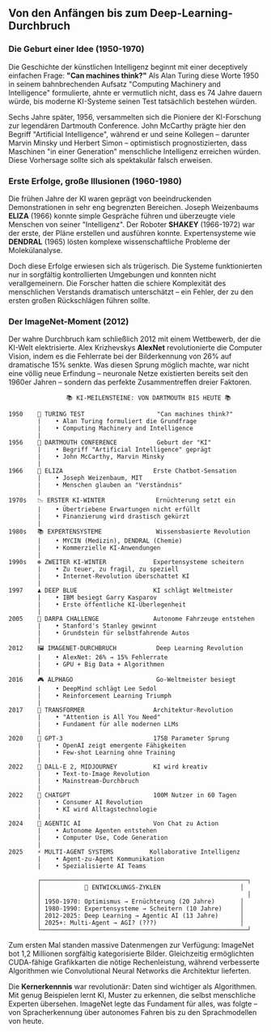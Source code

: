 ## Von den Anfängen bis zum Deep-Learning-Durchbruch

### Die Geburt einer Idee (1950-1970)

Die Geschichte der künstlichen Intelligenz beginnt mit einer deceptively einfachen Frage: **"Can machines think?"** Als Alan Turing diese Worte 1950 in seinem bahnbrechenden Aufsatz "Computing Machinery and Intelligence" formulierte, ahnte er vermutlich nicht, dass es 74 Jahre dauern würde, bis moderne KI-Systeme seinen Test tatsächlich bestehen würden.

Sechs Jahre später, 1956, versammelten sich die Pioniere der KI-Forschung zur legendären Dartmouth Conference. John McCarthy prägte hier den Begriff "Artificial Intelligence", während er und seine Kollegen – darunter Marvin Minsky und Herbert Simon – optimistisch prognostizierten, dass Maschinen "in einer Generation" menschliche Intelligenz erreichen würden. Diese Vorhersage sollte sich als spektakulär falsch erweisen.

### Erste Erfolge, große Illusionen (1960-1980)

Die frühen Jahre der KI waren geprägt von beeindruckenden Demonstrationen in sehr eng begrenzten Bereichen. Joseph Weizenbaums **ELIZA** (1966) konnte simple Gespräche führen und überzeugte viele Menschen von seiner "Intelligenz". Der Roboter **SHAKEY** (1966-1972) war der erste, der Pläne erstellen und ausführen konnte. Expertensysteme wie **DENDRAL** (1965) lösten komplexe wissenschaftliche Probleme der Molekülanalyse.

Doch diese Erfolge erwiesen sich als trügerisch. Die Systeme funktionierten nur in sorgfältig kontrollierten Umgebungen und konnten nicht verallgemeinern. Die Forscher hatten die schiere Komplexität des menschlichen Verstands dramatisch unterschätzt – ein Fehler, der zu den ersten großen Rückschlägen führen sollte.

### Der ImageNet-Moment (2012)

Der wahre Durchbruch kam schließlich 2012 mit einem Wettbewerb, der die KI-Welt elektrisierte. Alex Krizhevskys **AlexNet** revolutionierte die Computer Vision, indem es die Fehlerrate bei der Bilderkennung von 26% auf dramatische 15% senkte. Was diesen Sprung möglich machte, war nicht eine völlig neue Erfindung – neuronale Netze existierten bereits seit den 1960er Jahren – sondern das perfekte Zusammentreffen dreier Faktoren.

```
                📚 KI-MEILENSTEINE: VON DARTMOUTH BIS HEUTE 📚

1950    🔬 TURING TEST                    "Can machines think?"
        |    • Alan Turing formuliert die Grundfrage
        |    • Computing Machinery and Intelligence
        |
1956    🎯 DARTMOUTH CONFERENCE           Geburt der "KI"
        |    • Begriff "Artificial Intelligence" geprägt
        |    • John McCarthy, Marvin Minsky
        |
1966    💬 ELIZA                         Erste Chatbot-Sensation
        |    • Joseph Weizenbaum, MIT
        |    • Menschen glauben an "Verständnis"
        |
1970s   📉 ERSTER KI-WINTER              Ernüchterung setzt ein
        |    • Übertriebene Erwartungen nicht erfüllt
        |    • Finanzierung wird drastisch gekürzt
        |
1980s   📚 EXPERTENSYSTEME               Wissensbasierte Revolution
        |    • MYCIN (Medizin), DENDRAL (Chemie)
        |    • Kommerzielle KI-Anwendungen
        |
1990s   ❄️ ZWEITER KI-WINTER             Expertensysteme scheitern
        |    • Zu teuer, zu fragil, zu speziell
        |    • Internet-Revolution überschattet KI
        |
1997    ♟️ DEEP BLUE                     KI schlägt Weltmeister
        |    • IBM besiegt Garry Kasparov
        |    • Erste öffentliche KI-Überlegenheit
        |
2005    🚗 DARPA CHALLENGE               Autonome Fahrzeuge entstehen
        |    • Stanford's Stanley gewinnt
        |    • Grundstein für selbstfahrende Autos
        |
2012    🖼️ IMAGENET-DURCHBRUCH           Deep Learning Revolution
        |    • AlexNet: 26% → 15% Fehlerrate
        |    • GPU + Big Data + Algorithmen
        |
2016    🎮 ALPHAGO                       Go-Weltmeister besiegt
        |    • DeepMind schlägt Lee Sedol
        |    • Reinforcement Learning Triumph
        |
2017    🔄 TRANSFORMER                   Architektur-Revolution
        |    • "Attention is All You Need"
        |    • Fundament für alle modernen LLMs
        |
2020    🚀 GPT-3                         175B Parameter Sprung
        |    • OpenAI zeigt emergente Fähigkeiten
        |    • Few-shot Learning ohne Training
        |
2022    🎨 DALL-E 2, MIDJOURNEY          KI wird kreativ
        |    • Text-to-Image Revolution
        |    • Mainstream-Durchbruch
        |
2022    💬 CHATGPT                       100M Nutzer in 60 Tagen
        |    • Consumer AI Revolution
        |    • KI wird Alltagstechnologie
        |
2024    🤖 AGENTIC AI                    Von Chat zu Action
        |    • Autonome Agenten entstehen
        |    • Computer Use, Code Generation
        |
2025    ⚡ MULTI-AGENT SYSTEMS          Kollaborative Intelligenz
        |    • Agent-zu-Agent Kommunikation
        |    • Spezialisierte AI Teams

        ┌─────────────────────────────────────────────────────────┐
        │            🎯 ENTWICKLUNGS-ZYKLEN                      │
        │                                                         │
        │ 1950-1970: Optimismus → Ernüchterung (20 Jahre)       │
        │ 1980-1990: Expertensysteme → Scheitern (10 Jahre)     │
        │ 2012-2025: Deep Learning → Agentic AI (13 Jahre)      │
        │ 2025+: Multi-Agent → AGI? (???)                       │
        └─────────────────────────────────────────────────────────┘
```

Zum ersten Mal standen massive Datenmengen zur Verfügung: ImageNet bot 1,2 Millionen sorgfältig kategorisierte Bilder. Gleichzeitig ermöglichten CUDA-fähige Grafikkarten die nötige Rechenleistung, während verbesserte Algorithmen wie Convolutional Neural Networks die Architektur lieferten.

Die **Kernerkennnis** war revolutionär: Daten sind wichtiger als Algorithmen. Mit genug Beispielen lernt KI, Muster zu erkennen, die selbst menschliche Experten übersehen. ImageNet legte das Fundament für alles, was folgte – von Spracherkennung über autonomes Fahren bis zu den Sprachmodellen von heute.